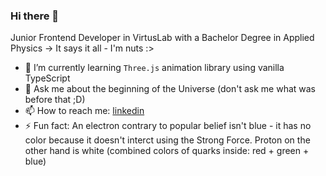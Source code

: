 ### Hi there 👋
Junior Frontend Developer in VirtusLab with a Bachelor Degree in Applied Physics -> It says it all - I'm nuts :>

- 🌱 I’m currently learning `Three.js` animation library using vanilla TypeScript
- 💬 Ask me about the beginning of the Universe (don't ask me what was before that ;D)
- 📫 How to reach me: 
[linkedin](https://www.linkedin.com/in/mateusz-wlekli%C5%84ski/)
- ⚡ Fun fact: An electron contrary to popular belief isn't blue - it has no color because it doesn't interct using the Strong Force. Proton on the other hand is white (combined colors of quarks inside: red + green + blue)
